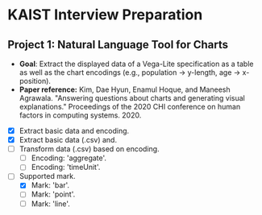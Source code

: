 # KAIST Interview Preparation
## Project 1: Natural Language Tool for Charts

- **Goal**: Extract the displayed data of a Vega-Lite specification as a table as well as the chart encodings (e.g., population → y-length, age → x-position). 
- **Paper reference:** Kim, Dae Hyun, Enamul Hoque, and Maneesh Agrawala. "Answering questions about charts and generating visual explanations." Proceedings of the 2020 CHI conference on human factors in computing systems. 2020. 

- [x] Extract basic data and encoding.
- [x] Extract basic data (.csv) and.
- [ ] Transform data (.csv) based on encoding.
    - [ ] Encoding: 'aggregate'.
    - [ ] Encoding: 'timeUnit'.
- [ ] Supported mark.
    - [x] Mark: 'bar'.
    - [ ] Mark: 'point'.
    - [ ] Mark: 'line'.